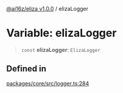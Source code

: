 [@ai16z/eliza v1.0.0](../index.md) / elizaLogger

# Variable: elizaLogger

> `const` **elizaLogger**: `ElizaLogger`

## Defined in

[packages/core/src/logger.ts:284](https://github.com/0xVitae/DarkSun/blob/main/packages/core/src/logger.ts#L284)
